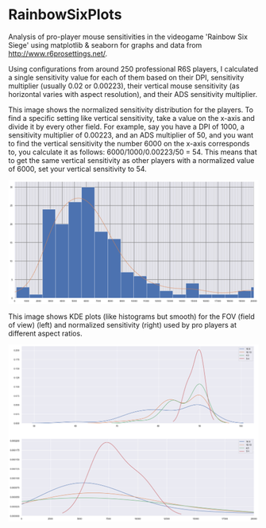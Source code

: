 # RainbowSixPlots
Analysis of pro-player mouse sensitivities in the videogame 'Rainbow Six Siege' using matplotlib & seaborn for graphs and data from http://www.r6prosettings.net/.

Using configurations from around 250 professional R6S players, I calculated a single sensitivity value for each of them based on their DPI, sensitivity multiplier (usually 0.02 or 0.00223), their vertical mouse sensitivity (as horizontal varies with aspect resolution), and their ADS sensitivity multiplier.



This image shows the normalized sensitivity distribution for the players. To find a specific setting like vertical sensitivity, take a value on the x-axis and divide it by every other field. For example, say you have a DPI of 1000, a sensitivity multiplier of 0.00223, and an ADS multiplier of 50, and you want to find the vertical sensitivity the number 6000 on the x-axis corresponds to, you calculate it as follows: 6000/1000/0.00223/50 = 54. This means that to get the same vertical sensitivity as other players with a normalized value of 6000, set your vertical sensitivity to 54.

![png1](senshist.png)



This image shows KDE plots (like histograms but smooth) for the FOV (field of view) (left) and normalized sensitivity (right) used by pro players at different aspect ratios.

![png2](aspectkde.png)
